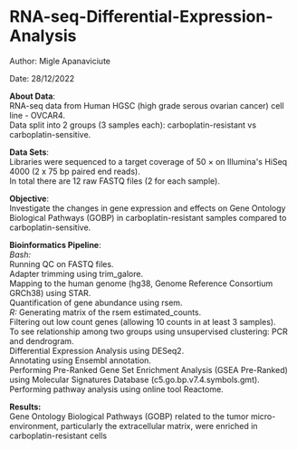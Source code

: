 # RNA-seq-Differential-Expression-Analysis

Author: Migle Apanaviciute

Date: 28/12/2022

**About Data**:<br/>
RNA-seq data from Human HGSC (high grade serous ovarian cancer) cell line - OVCAR4.<br/>
Data split into 2 groups (3 samples each): carboplatin-resistant vs carboplatin-sensitive.

**Data Sets**:<br/>
Libraries were sequenced to a target coverage of 50 × on Illumina's HiSeq 4000 (2 x 75 bp paired end reads).<br/> 
In total there are 12 raw FASTQ files (2 for each sample).

**Objective**:<br/>
Investigate the changes in gene expression and effects on Gene Ontology Biological Pathways (GOBP) in carboplatin-resistant samples compared to carboplatin-sensitive.

**Bioinformatics Pipeline**:<br/>
*Bash:*<br/>
Running QC on FASTQ files.<br/>
Adapter trimming using trim_galore.<br/>
Mapping to the human genome (hg38, Genome Reference Consortium GRCh38) using STAR.<br/>
Quantification of gene abundance using rsem.<br/>
*R:*
Generating matrix of the rsem estimated_counts.<br/>
Filtering out low count genes (allowing 10 counts in at least 3 samples).<br/>
To see relationship among two groups using unsupervised clustering: PCR and dendrogram.<br/>
Differential Expression Analysis using DESeq2.<br/>
Annotating using Ensembl annotation.<br/>
Performing Pre-Ranked Gene Set Enrichment Analysis (GSEA Pre-Ranked) using Molecular Signatures Database (c5.go.bp.v7.4.symbols.gmt).<br/>
Performing pathway analysis using online tool Reactome.

**Results:**<br/>
Gene Ontology Biological Pathways (GOBP) related to the tumor micro-environment, particularly the extracellular matrix, were enriched in carboplatin-resistant cells


